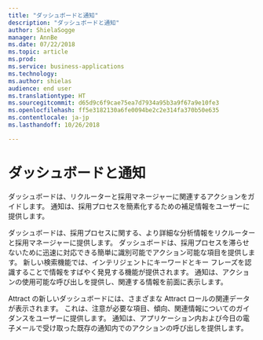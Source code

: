 ```yaml
---
title: "ダッシュボードと通知"
description: "ダッシュボードと通知"
author: ShielaSogge
manager: AnnBe
ms.date: 07/22/2018
ms.topic: article
ms.prod: 
ms.service: business-applications
ms.technology: 
ms.author: shielas
audience: end user
ms.translationtype: HT
ms.sourcegitcommit: d65d9c6f9cae75ea7d7934a95b3a9f67a9e10fe3
ms.openlocfilehash: ff5e3182130a6fe0094be2c2e314fa370b50e635
ms.contentlocale: ja-jp
ms.lasthandoff: 10/26/2018

---
```


# <a name="dashboards-and-notifications"></a>ダッシュボードと通知



ダッシュボードは、リクルーターと採用マネージャーに関連するアクションをガイドします。 通知は、採用プロセスを簡素化するための補足情報をユーザーに提供します。

ダッシュボードは、採用プロセスに関する、より詳細な分析情報をリクルーターと採用マネージャーに提供します。 ダッシュボードは、採用プロセスを滞らせないために迅速に対応できる簡単に識別可能でアクション可能な項目を提供します。 新しい検索機能では、インテリジェントにキーワードとキー フレーズを認識することで情報をすばやく発見する機能が提供されます。
通知は、アクションの使用可能な呼び出しを提供し、関連する情報を前面に表示します。

Attract の新しいダッシュボードには、さまざまな Attract ロールの関連データが表示されます。 これは、注意が必要な項目、傾向、関連情報についてのガイダンスをユーザーに提供します。 通知は、アプリケーション内および今日の電子メールで受け取った既存の通知内でのアクションの呼び出しを提供します。

<!--
## Who uses this feature
This feature is mainly used by recruiters and hiring managers within an
organization.
## Availability
Cloud
## Regional availability
Global
-->

